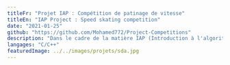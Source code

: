 ```yaml
---
titleFr: "Projet IAP : Compétition de patinage de vitesse"
titleEn: "IAP Project : Speed skating competition"
date: "2021-01-25"
github: "https://github.com/Mohamed772/Project-Competitions"
description: "Dans le cadre de la matière IAP (Introduction à l'algorithmie et la programmation), développement d'un outil en ligne de commande permettant l'enregistrement des temps et du classement de patineurs lors d'une compétition de patinage de vitesse."
langages: "C/C++"
featuredImage: ../../images/projets/sda.jpg
---
```

